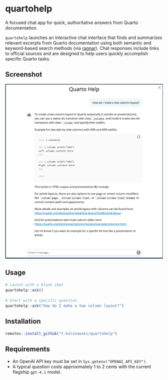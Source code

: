# quartohelp

<!-- badges: start -->

<!-- badges: end -->

A focused chat app for quick, authoritative answers from Quarto
documentation.

`quartohelp` launches an interactive chat interface that finds and
summarizes relevant excerpts from Quarto documentation using both
semantic and keyword-based search methods (via
[ragnar](https://github.com/tidyverse/ragnar)). Chat responses include
links to official sources and are designed to help users quickly
accomplish specific Quarto tasks.

## Screenshot

![Screenshot of quartohelp app](man/figures/app-screenshot.png)

## Usage

``` r
# Launch with a blank chat
quartohelp::ask()

# Start with a specific question
quartohelp::ask("How do I make a two column layout?")
```

## Installation

``` r
remotes::install_github("t-kalinowski/quartohelp")
```

## Requirements

-   An OpenAI API key must be set in `Sys.getenv("OPENAI_API_KEY")`.
-   A typical question costs approximately 1 to 2 cents with the current
    flagship `gpt-4.1` model.
